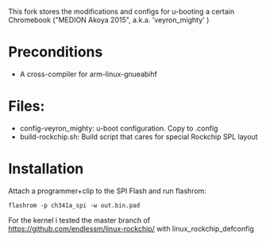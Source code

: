 This fork stores the modifications and configs for u-booting a certain Chromebook ("MEDION Akoya 2015", a.k.a. 'veyron_mighty' )

# Preconditions

* A cross-compiler for arm-linux-gnueabihf

# Files:

  - config-veyron_mighty: u-boot configuration. Copy to .config
  - build-rockchip.sh: Build script that cares for special Rockchip SPL layout

# Installation

Attach a programmer+clip to the SPI Flash and run flashrom:

    flashrom -p ch341a_spi -w out.bin.pad

For the kernel i tested the master branch of https://github.com/endlessm/linux-rockchip/ with linux_rockchip_defconfig
